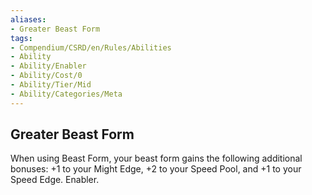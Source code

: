 ```yaml
---
aliases:
- Greater Beast Form
tags:
- Compendium/CSRD/en/Rules/Abilities
- Ability
- Ability/Enabler
- Ability/Cost/0
- Ability/Tier/Mid
- Ability/Categories/Meta
---
```


  
## Greater Beast Form  
When using Beast Form, your beast form gains the following additional bonuses: +1 to your Might Edge, +2 to your Speed Pool, and +1 to your Speed Edge. Enabler.